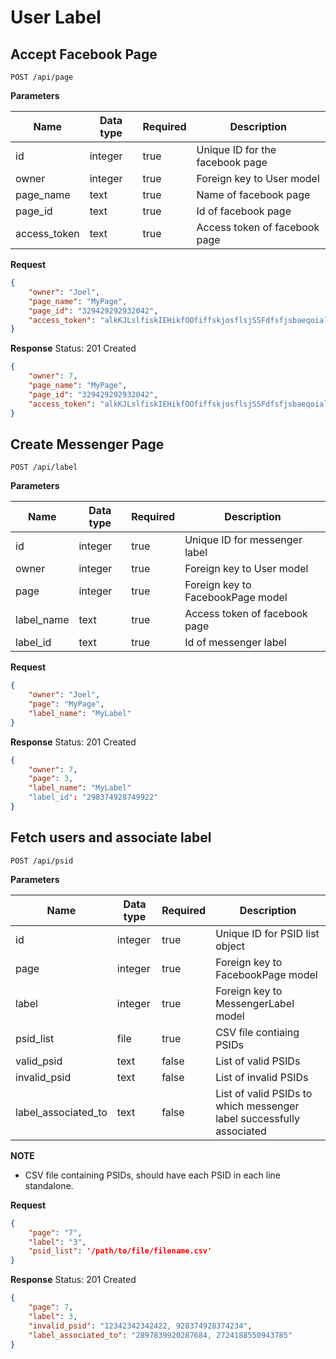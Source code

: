 # User Label

## Accept Facebook Page

```
POST /api/page
```

**Parameters**

Name               | Data type | Required | Description
-------------------|-----------|----------|---------------------
id                 | integer   | true     | Unique ID for the facebook page
owner              | integer   | true     | Foreign key to User model
page_name          | text      | true     | Name of facebook page
page_id            | text      | true     | Id of facebook page
access_token       | text      | true     | Access token of facebook page

**Request**
```json
{
    "owner": "Joel",
    "page_name": "MyPage",
    "page_id": "329429292932042",
    "access_token": "alkKJLslfiskIEHikfOOfiffskjosflsjSSFdfsfjsbaeqoialiwqefq"
}
```

**Response**
Status: 201 Created
```json
{
    "owner": 7,
    "page_name": "MyPage",
    "page_id": "329429292932042",
    "access_token": "alkKJLslfiskIEHikfOOfiffskjosflsjSSFdfsfjsbaeqoialiwqefq"
}
```

## Create Messenger Page

```
POST /api/label
```

**Parameters**

Name               | Data type | Required | Description
-------------------|-----------|----------|---------------------
id                 | integer   | true     | Unique ID for messenger label
owner              | integer   | true     | Foreign key to User model
page               | integer   | true     | Foreign key to FacebookPage model
label_name         | text      | true     | Access token of facebook page
label_id           | text      | true     | Id of messenger label

**Request**
```json
{
    "owner": "Joel",
    "page": "MyPage",
    "label_name": "MyLabel"
}
```

**Response**
Status: 201 Created
```json
{
    "owner": 7,
    "page": 3,
    "label_name": "MyLabel"
    "label_id": "298374928749922"
}
```

## Fetch users and associate label

```
POST /api/psid
```

**Parameters**

Name               | Data type | Required | Description
-------------------|-----------|----------|---------------------
id                 | integer   | true     | Unique ID for PSID list object
page               | integer   | true     | Foreign key to FacebookPage model
label              | integer   | true     | Foreign key to MessengerLabel model
psid_list          | file      | true     | CSV file contiaing PSIDs
valid_psid         | text      | false    | List of valid PSIDs
invalid_psid       | text      | false    | List of invalid PSIDs
label_associated_to| text      | false    | List of valid PSIDs to which messenger label successfully associated

__NOTE__
- CSV file containing PSIDs, should have each PSID in each line standalone.

**Request**
```json
{
    "page": "7",
    "label": "3",
    "psid_list": '/path/to/file/filename.csv'
}
```

**Response**
Status: 201 Created
```json
{
    "page": 7,
    "label": 3,
    "invalid_psid": "12342342342422, 928374928374234",
    "label_associated_to": "2897839920287684, 2724188550943785"
}
```
